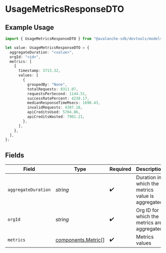 # UsageMetricsResponseDTO

## Example Usage

```typescript
import { UsageMetricsResponseDTO } from "@avalanche-sdk/devtools/models/components";

let value: UsageMetricsResponseDTO = {
  aggregateDuration: "<value>",
  orgId: "<id>",
  metrics: [
    {
      timestamp: 3713.32,
      values: [
        {
          groupedBy: "None",
          totalRequests: 8311.07,
          requestsPerSecond: 1144.51,
          successRatePercent: 4238.17,
          medianResponseTimeMsecs: 1690.43,
          invalidRequests: 4387.18,
          apiCreditsUsed: 5704.86,
          apiCreditsWasted: 7901.21,
        },
      ],
    },
  ],
};
```

## Fields

| Field                                                    | Type                                                     | Required                                                 | Description                                              |
| -------------------------------------------------------- | -------------------------------------------------------- | -------------------------------------------------------- | -------------------------------------------------------- |
| `aggregateDuration`                                      | *string*                                                 | :heavy_check_mark:                                       | Duration in which the metrics value is aggregated        |
| `orgId`                                                  | *string*                                                 | :heavy_check_mark:                                       | Org ID for which the metrics are aggregated              |
| `metrics`                                                | [components.Metric](../../models/components/metric.md)[] | :heavy_check_mark:                                       | Metrics values                                           |